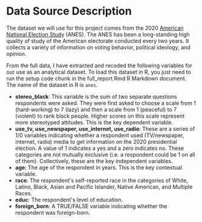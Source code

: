 # Data Source Description

The dataset we will use for this project comes from the 2020 [American National Election Study](https://github.com/AaronGullickson/piat_stereotypes_media.git) (ANES). The ANES has been a long-standing high quality of study of the American electorate conducted every two years. It collects a variety of information on voting behavior, political ideology, and opinion.

From the full data, I have extracted and recoded the following variables for our use as an analytical dataset. To load this dataset in R, you just need to run the setup code chunk in the full_report.Rmd R Markdown document. The name of the dataset in R is `anes`. 

* **stereo_black**: This variable is the sum of two separate questions respondents were asked. They were first asked to choose a scale from 1 (hard-working) to 7 (lazy) and then a scale from 1 (peaceful) to 7 (violent) to rank black people. Higher scores on this scale represent more stereotyped attitudes. This is the key dependent variable.
* **use_tv, use_newspaper, use_internet, use_radio**: These are a series of 1/0 variables indicating whether a respondent used (TV/newspaper, internet, radio) media to get information on the 2020 presidential election. A value of 1 indicates a yes and a zero indicates no. These categories are not mutually exclusive (i.e. a respondent could be 1 on all of them). Collectively, these are the key independent variables.
* **age**: The age of the respondent in years. This is the key contextual variable.
* **race**: The respondent's self-reported race in the categories of White, Latino, Black, Asian and Pacific Islander, Native American, and Multiple Races.
* **educ**: The respondent's level of education.
* **foreign_born**: A TRUE/FALSE variable indicating whether the respondent was foreign-born.

